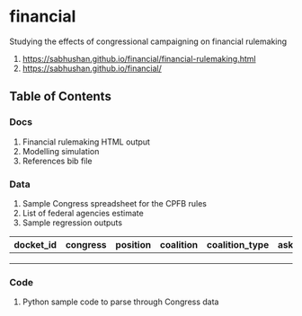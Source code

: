 # financial
Studying the effects of congressional campaigning on financial rulemaking 
1. https://sabhushan.github.io/financial/financial-rulemaking.html 
2. https://sabhushan.github.io/financial/

## Table of Contents
### Docs

1. Financial rulemaking HTML output
2. Modelling simulation 
3. References bib file


### Data

1. Sample Congress spreadsheet for the CPFB rules
2. List of federal agencies estimate
3. Sample regression outputs



| docket_id | congress | position | coalition | coalition_type | ask | success | response |
|-----------|----------|----------|-----------|----------------|-----|---------|----------|
|           |          |          |           |                |     |         |          |
|           |          |          |           |                |     |         |          |
|           |          |          |           |                |     |         |          |

### Code

1. Python sample code to parse through Congress data
